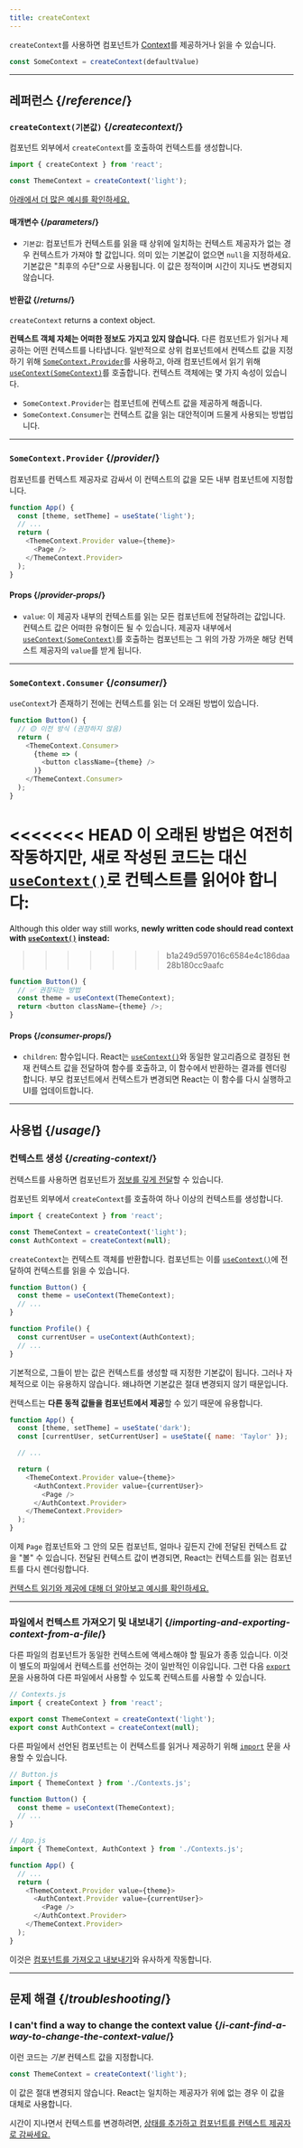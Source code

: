 ```yaml
---
title: createContext
---
```


<Intro>

`createContext`를 사용하면 컴포넌트가 [Context](/learn/passing-data-deeply-with-context)를 제공하거나 읽을 수 있습니다.


```js
const SomeContext = createContext(defaultValue)
```

</Intro>

<InlineToc />

---

## 레퍼런스 {/*reference*/}

### `createContext(기본값)` {/*createcontext*/}

컴포넌트 외부에서 `createContext`를 호출하여 컨텍스트를 생성합니다.

```js
import { createContext } from 'react';

const ThemeContext = createContext('light');
```

[아래에서 더 많은 예시를 확인하세요.](#usage)

#### 매개변수 {/*parameters*/}

* `기본값`: 컴포넌트가 컨텍스트를 읽을 때 상위에 일치하는 컨텍스트 제공자가 없는 경우 컨텍스트가 가져야 할 값입니다. 의미 있는 기본값이 없으면 `null`을 지정하세요. 기본값은 "최후의 수단"으로 사용됩니다. 이 값은 정적이며 시간이 지나도 변경되지 않습니다.

#### 반환값 {/*returns*/}

`createContext` returns a context object.

**컨텍스트 객체 자체는 어떠한 정보도 가지고 있지 않습니다.** 다른 컴포넌트가 읽거나 제공하는 어떤 컨텍스트를 나타냅니다. 일반적으로 상위 컴포넌트에서 컨텍스트 값을 지정하기 위해 [`SomeContext.Provider`](#provider)를 사용하고, 아래 컴포넌트에서 읽기 위해 [`useContext(SomeContext)`](/reference/react/useContext)를 호출합니다. 컨텍스트 객체에는 몇 가지 속성이 있습니다.

* `SomeContext.Provider`는 컴포넌트에 컨텍스트 값을 제공하게 해줍니다.
* `SomeContext.Consumer`는 컨텍스트 값을 읽는 대안적이며 드물게 사용되는 방법입니다.

---

### `SomeContext.Provider` {/*provider*/}

컴포넌트를 컨텍스트 제공자로 감싸서 이 컨텍스트의 값을 모든 내부 컴포넌트에 지정합니다.

```js
function App() {
  const [theme, setTheme] = useState('light');
  // ...
  return (
    <ThemeContext.Provider value={theme}>
      <Page />
    </ThemeContext.Provider>
  );
}
```

#### Props {/*provider-props*/}

* `value`: 이 제공자 내부의 컨텍스트를 읽는 모든 컴포넌트에 전달하려는 값입니다. 컨텍스트 값은 어떠한 유형이든 될 수 있습니다. 제공자 내부에서 [`useContext(SomeContext)`](/reference/react/useContext)를 호출하는 컴포넌트는 그 위의 가장 가까운 해당 컨텍스트 제공자의 `value`를 받게 됩니다.

---

### `SomeContext.Consumer` {/*consumer*/}

`useContext`가 존재하기 전에는 컨텍스트를 읽는 더 오래된 방법이 있습니다.

```js
function Button() {
  // 🟡 이전 방식 (권장하지 않음)
  return (
    <ThemeContext.Consumer>
      {theme => (
        <button className={theme} />
      )}
    </ThemeContext.Consumer>
  );
}
```

<<<<<<< HEAD
이 오래된 방법은 여전히 작동하지만, **새로 작성된 코드는 대신 [`useContext()`](/reference/react/useContext)로 컨텍스트를 읽어야 합니다:**
=======
Although this older way still works, **newly written code should read context with [`useContext()`](/reference/react/useContext) instead:**
>>>>>>> b1a249d597016c6584e4c186daa28b180cc9aafc

```js
function Button() {
  // ✅ 권장되는 방법
  const theme = useContext(ThemeContext);
  return <button className={theme} />;
}
```

#### Props {/*consumer-props*/}

* `children`: 함수입니다. React는 [`useContext()`](/reference/react/useContext)와 동일한 알고리즘으로 결정된 현재 컨텍스트 값을 전달하여 함수를 호출하고, 이 함수에서 반환하는 결과를 렌더링합니다. 부모 컴포넌트에서 컨텍스트가 변경되면 React는 이 함수를 다시 실행하고 UI를 업데이트합니다.

---

## 사용법 {/*usage*/}

### 컨텍스트 생성 {/*creating-context*/}

컨텍스트를 사용하면 컴포넌트가 [정보를 깊게 전달](/learn/passing-data-deeply-with-context)할 수 있습니다.

컴포넌트 외부에서 `createContext`를 호출하여 하나 이상의 컨텍스트를 생성합니다.

```js [[1, 3, "ThemeContext"], [1, 4, "AuthContext"], [3, 3, "'light'"], [3, 4, "null"]]
import { createContext } from 'react';

const ThemeContext = createContext('light');
const AuthContext = createContext(null);
```

`createContext`는 <CodeStep step={1}>컨텍스트 객체</CodeStep>를 반환합니다. 컴포넌트는 이를 [`useContext()`](/reference/react/useContext)에 전달하여 컨텍스트를 읽을 수 있습니다.

```js [[1, 2, "ThemeContext"], [1, 7, "AuthContext"]]
function Button() {
  const theme = useContext(ThemeContext);
  // ...
}

function Profile() {
  const currentUser = useContext(AuthContext);
  // ...
}
```

기본적으로, 그들이 받는 값은 컨텍스트를 생성할 때 지정한 <CodeStep step={3}>기본값</CodeStep>이 됩니다. 그러나 자체적으로 이는 유용하지 않습니다. 왜냐하면 기본값은 절대 변경되지 않기 때문입니다.

컨텍스트는 **다른 동적 값들을 컴포넌트에서 제공**할 수 있기 때문에 유용합니다.


```js {8-9,11-12}
function App() {
  const [theme, setTheme] = useState('dark');
  const [currentUser, setCurrentUser] = useState({ name: 'Taylor' });

  // ...

  return (
    <ThemeContext.Provider value={theme}>
      <AuthContext.Provider value={currentUser}>
        <Page />
      </AuthContext.Provider>
    </ThemeContext.Provider>
  );
}
```

이제 `Page` 컴포넌트와 그 안의 모든 컴포넌트, 얼마나 깊든지 간에 전달된 컨텍스트 값을 "볼" 수 있습니다. 전달된 컨텍스트 값이 변경되면, React는 컨텍스트를 읽는 컴포넌트를 다시 렌더링합니다.

[컨텍스트 읽기와 제공에 대해 더 알아보고 예시를 확인하세요.](/reference/react/useContext)

---

### 파일에서 컨텍스트 가져오기 및 내보내기 {/*importing-and-exporting-context-from-a-file*/}

다른 파일의 컴포넌트가 동일한 컨텍스트에 액세스해야 할 필요가 종종 있습니다. 이것이 별도의 파일에서 컨텍스트를 선언하는 것이 일반적인 이유입니다. 그런 다음 [`export` 문](https://developer.mozilla.org/en-US/docs/web/javascript/reference/statements/export)을 사용하여 다른 파일에서 사용할 수 있도록 컨텍스트를 사용할 수 있습니다.

```js {4-5}
// Contexts.js
import { createContext } from 'react';

export const ThemeContext = createContext('light');
export const AuthContext = createContext(null);
```

다른 파일에서 선언된 컴포넌트는 이 컨텍스트를 읽거나 제공하기 위해 [`import`](https://developer.mozilla.org/en-US/docs/web/javascript/reference/statements/import) 문을 사용할 수 있습니다.

```js {2}
// Button.js
import { ThemeContext } from './Contexts.js';

function Button() {
  const theme = useContext(ThemeContext);
  // ...
}
```

```js {2}
// App.js
import { ThemeContext, AuthContext } from './Contexts.js';

function App() {
  // ...
  return (
    <ThemeContext.Provider value={theme}>
      <AuthContext.Provider value={currentUser}>
        <Page />
      </AuthContext.Provider>
    </ThemeContext.Provider>
  );
}
```

이것은 [컴포넌트를 가져오고 내보내기](/learn/importing-and-exporting-components)와 유사하게 작동합니다.

---

## 문제 해결 {/*troubleshooting*/}

### I can't find a way to change the context value {/*i-cant-find-a-way-to-change-the-context-value*/}

이런 코드는 *기본* 컨텍스트 값을 지정합니다.

```js
const ThemeContext = createContext('light');
```

이 값은 절대 변경되지 않습니다. React는 일치하는 제공자가 위에 없는 경우 이 값을 대체로 사용합니다.

시간이 지나면서 컨텍스트를 변경하려면, [상태를 추가하고 컴포넌트를 컨텍스트 제공자로 감싸세요.](/reference/react/useContext#updating-data-passed-via-context)
